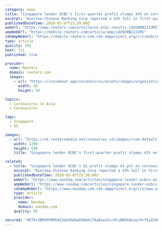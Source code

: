 ```yaml
---
category: news
title: "Singapore lender OCBC's first-quarter profit slumps 43% on coronavirus charges"
excerpt: "Oversea-Chinese Banking Corp reported a 43% fall in first-quarter net profit, worse than market estimates, as Singapore's second-largest lender set aside higher credit allowances to cover the impact of the coronavirus pandemic."
publishedDateTime: 2020-05-07T23:28:00Z
webUrl: "https://www.reuters.com/article/us-ocbc-results-idUSKBN22J3MI"
ampWebUrl: "https://mobile.reuters.com/article/amp/idUSKBN22J3MI"
cdnAmpWebUrl: "https://mobile-reuters-com.cdn.ampproject.org/c/s/mobile.reuters.com/article/amp/idUSKBN22J3MI"
type: article
quality: 101
heat: 111
published: true

provider:
  name: Reuters
  domain: reuters.com
  images:
    - url: "https://insideout.app/coronavirus/assets/images/organizations/reuters.com-50x50.jpg"
      width: 50
      height: 50

topics:
  - Coronavirus in Asia
  - Coronavirus

tags:
  - Singapore
  - SG

images:
  - url: "https://s4.reutersmedia.net/resources_v3/images/rcom-default.png"
    width: 1200
    height: 630
    title: "Singapore lender OCBC's first-quarter profit slumps 43% on coronavirus charges"

related:
  - title: "Singapore lender OCBC's Q1 profit slumps 43 pct on coronavirus charges"
    excerpt: "Oversea-Chinese Banking Corp reported a 43% fall in first-quarter net profit, worse than market estimates, as Singapore's second-largest lender set aside higher credit allowances to cover the impact of the coronavirus pandemic."
    publishedDateTime: 2020-05-07T23:36:00Z
    webUrl: "https://www.nasdaq.com/articles/singapore-lender-ocbcs-q1-profit-slumps-43-pct-on-coronavirus-charges-2020-05-07"
    ampWebUrl: "https://www.nasdaq.com/articles/singapore-lender-ocbcs-q1-profit-slumps-43-pct-on-coronavirus-charges-2020-05-07?amp"
    cdnAmpWebUrl: "https://www-nasdaq-com.cdn.ampproject.org/c/s/www.nasdaq.com/articles/singapore-lender-ocbcs-q1-profit-slumps-43-pct-on-coronavirus-charges-2020-05-07?amp"
    type: article
    provider:
      name: Nasdaq
      domain: nasdaq.com
    quality: 85

secured: "XET8+2BRtMYNPKmZ3deXhGGwD2Wo6J78yEewiksr4tjBKDk8ouo/h+TSyZZUQY++2nWVug4VCZa0Ra685o9QnV23ECB0G1MStxzR9v/yNRN/ZJ/c7KVjaKehKupzJoohNNF3tOXWjE6kVxEI+1n06YK3qCLd9edR0O8Pmkfov71hgzqvbJW3t0zLtPvubDKc4w5aRososMVf82EiyfKdLVgXNzCN+iK2Zvwm0PE8Fu++DRH355qTcvJ7Xs0bvTKkMvkPS4gS1SmS8/Bc1O2Mvk7HBJ797urQNtbjIQHaig5ty5QgQqkJ15tIvw8Ke+0m;DS90PS4p81Iya2htLMJtPw=="
---
```


